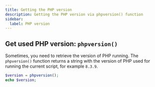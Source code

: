 ```yaml
---
title: Getting the PHP version
description: Getting the PHP version via phpversion() function
sidebar:
  label: PHP version
---
```


## Get used PHP version: `phpversion()`
Sometimes, you need to retrieve the version of PHP running.
The `phpversion()` function returns a string with the version of PHP used for running the current script, for example `8.3.9`.

```php
$version = phpversion();
echo $version;
```
